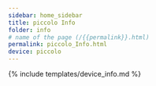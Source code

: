```yaml
---
sidebar: home_sidebar
title: piccolo Info
folder: info
# name of the page (/{{permalink}}.html)
permalink: piccolo_Info.html
device: piccolo
---
```

{% include templates/device_info.md %}
